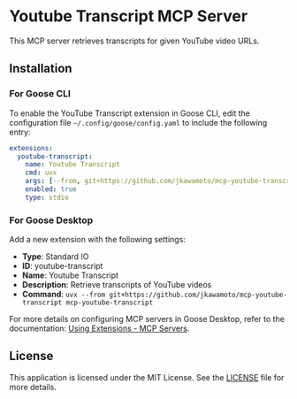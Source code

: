 # Youtube Transcript MCP Server

This MCP server retrieves transcripts for given YouTube video URLs.

## Installation

### For Goose CLI
To enable the YouTube Transcript extension in Goose CLI,
edit the configuration file `~/.config/goose/config.yaml` to include the following entry:

```yaml
extensions:
  youtube-transcript:
    name: Youtube Transcript
    cmd: uvx
    args: [--from, git+https://github.com/jkawamoto/mcp-youtube-transcript, mcp-youtube-transcript]
    enabled: true
    type: stdio
```

### For Goose Desktop
Add a new extension with the following settings:

- **Type**: Standard IO
- **ID**: youtube-transcript
- **Name**: Youtube Transcript
- **Description**: Retrieve transcripts of YouTube videos
- **Command**: `uvx --from git+https://github.com/jkawamoto/mcp-youtube-transcript mcp-youtube-transcript`

For more details on configuring MCP servers in Goose Desktop,
refer to the documentation:
[Using Extensions - MCP Servers](https://block.github.io/goose/docs/getting-started/using-extensions#mcp-servers).

## License

This application is licensed under the MIT License. See the [LICENSE](LICENSE) file for more details.
